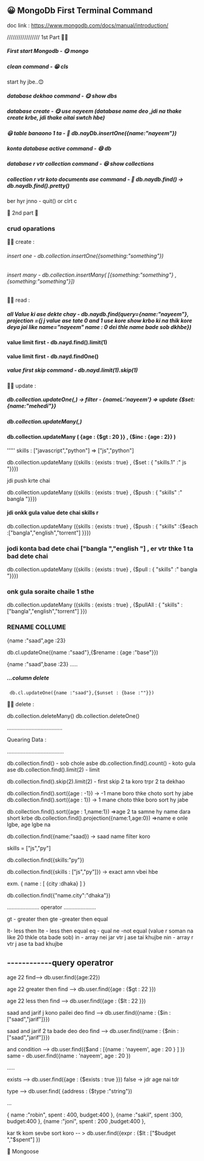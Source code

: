 ##  :grinning: MongoDb First Terminal Command


doc link : https://www.mongodb.com/docs/manual/introduction/

/////////////////
1st Part
😮‍💨

##### First start Mongodb - 😋 mongo

##### clean command - 😁 cls

start hy jbe..😊

##### database dekhao command - 😋  show dbs

##### database create - 😋 use nayeem (database name deo ,jdi na thake create krbe, jdi thake oitai swtch hbe)

##### 😃 table banaono 1 ta - 🤩 db.nayDb.insertOne({name:"nayeem"})

##### konta database active command - 😄 db

##### database r vtr collection command - 😆 show collections

##### collection r vtr koto documents ase command - 🙂 db.naydb.find() -> db.naydb.find().pretty()

ber hyr jnno - quit()
or clrt c

🙂
2nd part
🙂

### crud oparations

😮‍💨 create : 

###### insert one - db.collection.insertOne({something:"something"})
###### insert many - db.collection.insertMany( [{something:"something"} , {something:"something"}]) 

😮‍💨 read :

##### all Value  ki ase dekte chay - db.naydb.find(query={name:"nayeem"}, projection ={j j value ase tate 0 and 1 use kore show krbo ki na thik kore deya jai like name="nayeem" name : 0 dei thle name bade sob dkhbe})

#### value limit first - db.nayd.find().limit(1)
#### value limit first - db.nayd.findOne()
##### value first skip command - db.nayd.limit(1).skip(1)


😮‍💨 update :

##### db.collection.updateOne(<filter>,<update>)   -> filter - {nameL:'nayeem'}  => update {$set:{name:"mehedi"}}
  
##### db.collection.updateMany(<filter>,<update>)
  
  #### db.collection.updateMany ( {age : {$gt : 20 }} , {$inc : {age : 2}} )
  
  
  '''''
  skills : ["javascript","python"] => ["js","python"]

  db.collection.updateMany ({skills : {exists : true} , {$set : { "skills.1" :" js "}}})
  
  
  jdi push krte chai
  
  db.collection.updateMany ({skills : {exists : true} , {$push : { "skills" :" bangla "}}})
  
  #### jdi onkk gula value dete chai skills r
  
   db.collection.updateMany ({skills : {exists : true} , {$push : { "skills" :{$each :["bangla","english","torrent"] }}})
  
  ### jodi konta bad dete chai ["bangla ","english "] , er vtr thke 1 ta bad dete chai
   db.collection.updateMany ({skills : {exists : true} , {$pull : { "skills" :" bangla "}}})
  
  ### onk gula soraite chaile 1 sthe
  db.collection.updateMany ({skills : {exists : true} , {$pullAll : { "skills" :["bangla","english","torrent"] }})
  
  
  ### RENAME COLLUME
  
  {name :"saad",age :23}
  
   db.cl.updateOne({name :"saad"},{$rename : {age :"base"}})
  
   {name :"saad",base :23}
  .....
  
 #####  ...column delete
  
     db.cl.updateOne({name :"saad"},{$unset : {base :""}})
  

  
  
  
  
  
  
  
  😮‍💨 delete :
  
  db.collection.deleteMany()
  db.collection.deleteOne()
  
  
  ....................................
  
  Quearing Data :
  
  .....................................
  
  db.collection.find() - sob chole asbe
  db.collection.find().count()  - koto gula ase
  db.collection.find().limit(2) - limit
  
  db.collection.find().skip(2).limit(2) - first skip 2 ta koro trpr 2 ta dekhao
  
  db.collection.find().sort({age : -1})  -> -1 mane boro thke choto sort  hy jabe
  db.collection.find().sort({age : 1})  -> 1 mane choto thke boro sort  hy jabe
  
  db.collection.find().sort({age : 1,name:1}) =>age 2 ta samne hy name dara short krbe
  db.collection.find().projection({name:1,age:0}) =>name e onle lgbe, age lgbe na
  
  db.collection.find({name:"saad}) -> saad name filter koro
  
  skills = ["js","py"]
  
  db.collection.find({skills:"py"})
  
  db.collection.find({skills : ["js","py"]}) -> exact amn vbei hbe
  
  
  exm. { name : [ {city :dhaka} ] }
  
   db.collection.find({"name.city":"dhaka"})
  
  
  
  
  .....................
  operator
  .....................
  
  
  gt - greater then
  gte -greater then equal

  lt- less then
  lte - less then equal
  eq - qual
  ne -not equal  (value r soman na like 20 thkle ota bade sob)
  in - array nei jar vtr j ase tai khujbe
  nin - array r vtr j ase ta bad khujbe
  
  
  
------------query operatror
  ------------
  
  age 22 find--> db.user.find({age:22})
  
  age 22 greater then find --> db.user.find({age : {$gt : 22 }}) 
  
  age 22 less then find --> db.user.find({age : {$lt : 22 }}) 
  
  saad and jarif j kono pailei deo find --> db.user.find({name : {$in : ["saad","jarif"]}}) 
  
  saad and jarif 2 ta bade deo deo find --> db.user.find({name : {$nin : ["saad","jarif"]}}) 
  
  and condition --> db.user.find({$and : [{name : 'nayeem', age : 20 } ]  })
  same - db.user.find({name : 'nayeem', age : 20 })
  
  
  .....
  
  exists -->  db.user.find({age : {$exists : true }})  false -> jdr age nai tdr 
  
  type --> db.user.find( {address : {$type :"string"})
  
  ...
  
  { name :"robin", spent : 400, budget:400 },
  {name :"sakil",  spent  :300, budget:400 },
  {name :"joni",  spent  : 200 ,budget:400 },
  
  kar tk kom sevbe sort koro  -- > db.user.find({expr : {$lt : ["$budget ","$spent"] })
  
  
  
  
  
  
  
  
  
  
  
  
  
  
  
  
  
  
  🙂 Mongoose


  
  

